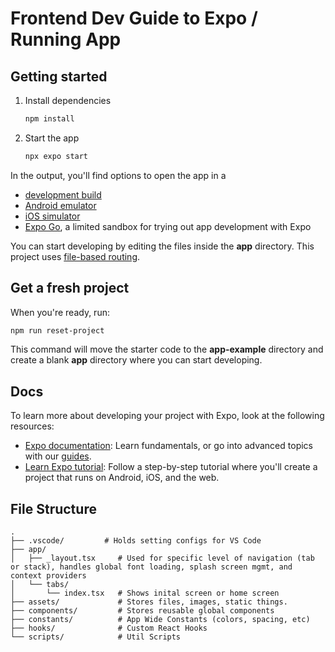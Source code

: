 # Frontend Dev Guide to Expo / Running App

## Getting started

1. Install dependencies

   ```bash
   npm install
   ```

2. Start the app

   ```bash
   npx expo start
   ```

In the output, you'll find options to open the app in a

- [development build](https://docs.expo.dev/develop/development-builds/introduction/)
- [Android emulator](https://docs.expo.dev/workflow/android-studio-emulator/)
- [iOS simulator](https://docs.expo.dev/workflow/ios-simulator/)
- [Expo Go](https://expo.dev/go), a limited sandbox for trying out app development with Expo

You can start developing by editing the files inside the **app** directory. This project uses [file-based routing](https://docs.expo.dev/router/introduction).

## Get a fresh project

When you're ready, run:

```bash
npm run reset-project
```

This command will move the starter code to the **app-example** directory and create a blank **app** directory where you can start developing.

## Docs

To learn more about developing your project with Expo, look at the following resources:

- [Expo documentation](https://docs.expo.dev/): Learn fundamentals, or go into advanced topics with our [guides](https://docs.expo.dev/guides).
- [Learn Expo tutorial](https://docs.expo.dev/tutorial/introduction/): Follow a step-by-step tutorial where you'll create a project that runs on Android, iOS, and the web.

## File Structure

```
.
├── .vscode/         # Holds setting configs for VS Code
├── app/
│   ├── _layout.tsx     # Used for specific level of navigation (tab or stack), handles global font loading, splash screen mgmt, and context providers
│   └── tabs/
│       └── index.tsx   # Shows inital screen or home screen
├── assets/             # Stores files, images, static things.
├── components/         # Stores reusable global components
├── constants/          # App Wide Constants (colors, spacing, etc)
├── hooks/              # Custom React Hooks
└── scripts/            # Util Scripts

```
